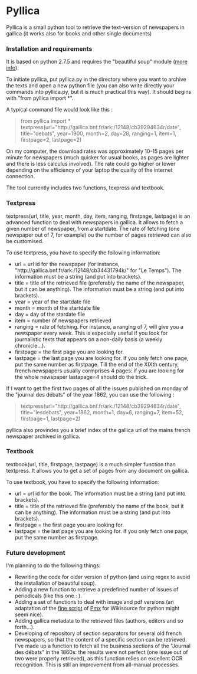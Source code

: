 Pyllica
=======

Pyllica is a small python tool to retrieve the text-version of newspapers in gallica (it works also for books and other single documents)

<h3>Installation and requirements</h3>

It is based on python 2.7.5 and requires the "beautiful soup" module (<a href="http://www.crummy.com/software/BeautifulSoup/)">more info</a>).

To initiate pyllica, put pyllica.py in the directory where you want to archive the texts and open a new python file (you can also write directly your commands into pyllica.py, but it is much practical this way). It should begins with "from pyllica import *".

A typical command file would look like this :
<blockquote>
from pyllica import *
textpress(url="http://gallica.bnf.fr/ark:/12148/cb39294634r/date", title="debats", year=1900, month=2, day=28, ranging=1, item=1, firstpage=2, lastpage=2)
</blockquote>

On my computer, the download rates was approximately 10-15 pages per minute for newspapers (much quicker for usual books, as pages are lighter and there is less calculus involved). The rate could go higher or lower depending on the efficiency of your laptop the quality of the internet connection.

The tool currently includes two functions, texpress and textbook.

<h3>Textpress</h3>

textpress(url, title, year, month, day, item, ranging, firstpage, lastpage) is an advanced function to deal with newspapers in gallica. It allows to fetch a given number of newspaper, from a startdate. The rate of fetching (one newspaper out of 7, for example) ou the number of pages retrieved can also be customised. 

To use textpress, you have to specify the following information:<ul>
<li>url = url id for the newspaper (for instance, "http://gallica.bnf.fr/ark:/12148/cb34431794k/" for "Le Temps"). The information must be a string (and put into brackets).</li>
<li>title = title of the retrieved file (preferably the name of the newspaper, but it can be anything). The information must be a string (and put into brackets).</li>
<li>year = year of the startdate file</li>
<li>month = month of the startdate file</li>
<li>day = day of the stardate file</li>
<li>item = number of newspapers retrieved</li> 
<li>ranging = rate of fetching. For instance, a ranging of 7, will give you a newspaper every week. This is especially useful if you look for journalistic texts that appears on a non-daily basis (a weekly chronicle…).</li>
<li>firstpage = the first page you are looking for.</li>
<li>lastpage = the last page you are looking for. If you only fetch one page, put the same number as firstpage. Till the end of the XIXth century, french newspapers usually cormprises 4 pages: if you are looking for the whole newspaper lastapage=4 should do the trick.</li>
</ul>

If I want to get the first two pages of all the issues published on monday of the "journal des débats" of the year 1862, you can use the following :

<blockquote>
textpress(url="http://gallica.bnf.fr/ark:/12148/cb39294634r/date", title="lesdebats", year=1862, month=1, day=6, ranging=7, item=52, firstpage=1, lastpage=2)
</blockquote>

pyllica also provindes you a brief index of the gallica url of the mains french newspaper archived in gallica.

<h3>Textbook</h3>

textbook(url, title, firstpage, lastpage) is a much simpler function than textpress. It allows you to get a set of pages from any document on gallica.

To use textbook, you have to specify the following information:<ul>
<li>url = url id for the book. The information must be a string (and put into brackets).</li>
<li>title = title of the retrieved file (preferably the name of the book, but it can be anything). The information must be a string (and put into brackets).</li>
<li>firstpage = the first page you are looking for.</li>
<li>lastpage = the last page you are looking for. If you only fetch one page, put the same number as firstpage.</li>
</ul>

<h3>Future development</h3>

I'm planning to do the following things:<ul>
<li>Rewriting the code for older version of python (and using regex to avoid the installation of beautiful soup).</li>
<li>Adding a new function to retrieve a predefined number of issues of periodicals (like this one : ).</li>
<li>Adding a set of functions to deal with image and pdf versions (an adaptation of the <a href="https://fr.wikisource.org/wiki/Wikisource:Gallica/gallica.ml">fine script</a> of <a href="https://fr.wikisource.org/wiki/Utilisateur:Pmx">Pmx</a> for Wikisource for python might seem nice).</li>
<li>Adding gallica metadata to the retrieved files (authors, editors and so forth…).</li>
<li>Developing of repository of section separators for several old french newspapers, so that the content of a specific section can be retrieved. I've made up a function to fetch all the business sections of the "Journal des débats" in the 1860s: the results were not perfect (one issue out of two were properly retrieved), as this function relies on excellent OCR recognition. This is still an improvement from all-manual processes.</li>
</ul>
